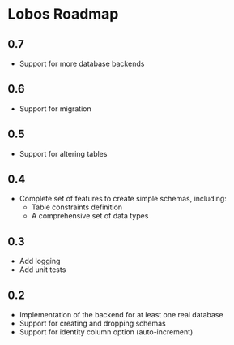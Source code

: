 # Lobos Roadmap

## 0.7

 * Support for more database backends

## 0.6

 * Support for migration

## 0.5

 * Support for altering tables
 
## 0.4

 * Complete set of features to create simple schemas, including:
   * Table constraints definition
   * A comprehensive set of data types

## 0.3

 * Add logging
 * Add unit tests
   
## 0.2

 * Implementation of the backend for at least one real database
 * Support for creating and dropping schemas
 * Support for identity column option (auto-increment)

